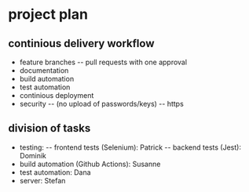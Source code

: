 # project plan

## continious delivery workflow
- feature branches
-- pull requests with one approval
- documentation
- build automation
- test automation 
- continious deployment
- security 
-- (no upload of passwords/keys)
-- https

## division of tasks
- testing: 
    -- frontend tests (Selenium): Patrick
    -- backend tests (Jest): Dominik
- build automation (Github Actions): Susanne
- test automation: Dana
- server: Stefan